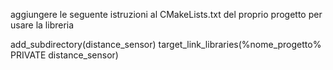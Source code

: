 aggiungere le seguente istruzioni al CMakeLists.txt del proprio progetto per usare la libreria


add_subdirectory(distance_sensor)
target_link_libraries(%nome_progetto% PRIVATE distance_sensor)